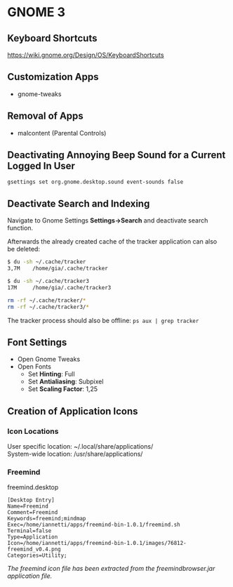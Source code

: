 # GNOME 3

## Keyboard Shortcuts

https://wiki.gnome.org/Design/OS/KeyboardShortcuts

## Customization Apps

* gnome-tweaks

## Removal of Apps

* malcontent (Parental Controls)

## Deactivating Annoying Beep Sound for a Current Logged In User

```
gsettings set org.gnome.desktop.sound event-sounds false
```

## Deactivate Search and Indexing

Navigate to Gnome Settings **Settings->Search** and deactivate search function.

Afterwards the already created cache of the tracker application can also  
be deleted:  

```bash
$ du -sh ~/.cache/tracker
3,7M    /home/gia/.cache/tracker

$ du -sh ~/.cache/tracker3 
17M     /home/gia/.cache/tracker3

rm -rf ~/.cache/tracker/*
rm -rf ~/.cache/tracker3/*
```

The tracker process should also be offline:  `ps aux | grep tracker`

## Font Settings

* Open Gnome Tweaks
* Open Fonts
    * Set **Hinting**: Full
    * Set **Antialiasing**: Subpixel
    * Set **Scaling Factor**: 1,25

## Creation of Application Icons

### Icon Locations

User specific location: ~/.local/share/applications/  
System-wide location: /usr/share/applications/  

### Freemind

freemind.desktop  

```
[Desktop Entry]
Name=Freemind
Comment=Freemind
Keywords=freemind;mindmap
Exec=/home/iannetti/apps/freemind-bin-1.0.1/freemind.sh
Terminal=false
Type=Application
Icon=/home/iannetti/apps/freemind-bin-1.0.1/images/76812-freemind_v0.4.png
Categories=Utility;
```

_The freemind icon file has been extracted from the freemindbrowser.jar application file._ 
